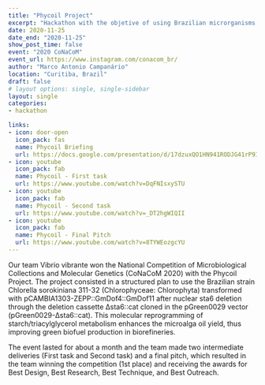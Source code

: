 ```yaml
---
title: "Phycoil Project"
excerpt: "Hackathon with the objetive of using Brazilian microrganisms for the resolution of SDG 9 (Infrastructure, Industrialization and Innovation)."
date: 2020-11-25
date_end: "2020-11-25"
show_post_time: false
event: "2020 CoNaCoM"
event_url: https://www.instagram.com/conacom_br/
author: "Marco Antonio Campanário"
location: "Curitiba, Brazil"
draft: false
# layout options: single, single-sidebar
layout: single
categories:
- hackathon

links:
- icon: door-open
  icon_pack: fas
  name: Phycoil Briefing
  url: https://docs.google.com/presentation/d/17dzuxQO1HN941RODJG41rP9I_flfPfYWAkODlfqWlqk/edit?usp=sharing
- icon: youtube
  icon_pack: fab
  name: Phycoil - First task
  url: https://www.youtube.com/watch?v=DqFNIsxySTU
- icon: youtube
  icon_pack: fab
  name: Phycoil - Second task
  url: https://www.youtube.com/watch?v=_DT2hgWIQII
- icon: youtube
  icon_pack: fab
  name: Phycoil - Final Pitch
  url: https://www.youtube.com/watch?v=8TYWEozgcYU
---
```


Our team Vibrio vibrante won the National Competition of Microbiological Collections and Molecular Genetics (CoNaCoM 2020) with the Phycoil Project. The project consisted in a structured plan to use the Brazilian strain Chlorella sorokiniana 311-32 (Chlorophyceae: Chlorophyta) transformed with pCAMBIA1303-ZEPP::GmDof4::GmDof11 after nuclear sta6 deletion through the deletion cassette Δsta6::cat cloned in the pGreen0029 vector (pGreen0029-Δsta6::cat). This molecular reprogramming of starch/triacylglycerol metabolism enhances the microalga oil yield, thus improving green biofuel production in biorefineries.

The event lasted for about a month and the team made two intermediate deliveries (First task and Second task) and a final pitch, which resulted in the team winning the competition (1st place) and receiving the awards for Best Design, Best Research, Best Technique, and Best Outreach.
